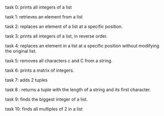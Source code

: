 task 0: prints all integers of a list

task 1: retrieves an element from a list

task 2: replaces an element of a list at a specific position.

task 3: prints all integers of a list, in reverse order.

task 4: replaces an element in a list at a specific position without modifying the original list.

task 5: removes all characters c and C from a string.

task 6: prints a matrix of integers.

task 7: adds 2 tuples

task 8 : returns a tuple with the length of a string and its first character.

task 9: finds the biggest integer of a list.

task 10: finds all multiples of 2 in a list